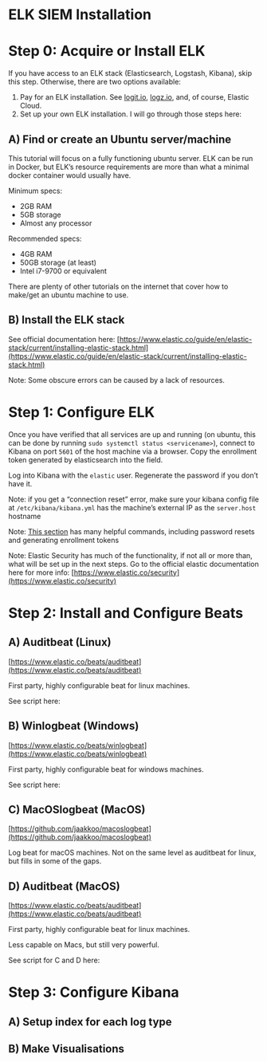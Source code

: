 # ELK SIEM Installation

# Step 0: Acquire or Install ELK

If you have access to an ELK stack (Elasticsearch, Logstash, Kibana), skip this step.
Otherwise, there are two options available:

1. Pay for an ELK installation. See [logit.io](https://logit.io), [logz.io](https://logz.io), and, of course, Elastic Cloud.
2. Set up your own ELK installation. I will go through those steps here:

## A) Find or create an Ubuntu server/machine

This tutorial will focus on a fully functioning ubuntu server. ELK can be run in Docker, but ELK’s resource requirements are more than what a minimal docker container would usually have.

Minimum specs:

- 2GB RAM
- 5GB storage
- Almost any processor

Recommended specs:

- 4GB RAM
- 50GB storage (at least)
- Intel i7-9700 or equivalent

There are plenty of other tutorials on the internet that cover how to make/get an ubuntu machine to use.

## B) Install the ELK stack

See official documentation here: [https://www.elastic.co/guide/en/elastic-stack/current/installing-elastic-stack.html](https://www.elastic.co/guide/en/elastic-stack/current/installing-elastic-stack.html)

Note: Some obscure errors can be caused by a lack of resources.

# Step 1: Configure ELK

Once you have verified that all services are up and running (on ubuntu, this can be done by running `sudo systemctl status <servicename>`), connect to Kibana on port `5601` of the host machine via a browser. Copy the enrollment token generated by elasticsearch into the field.

Log into Kibana with the `elastic` user. Regenerate the password if you don’t have it.

Note: if you get a “connection reset” error, make sure your kibana config file at `/etc/kibana/kibana.yml` has the machine’s external IP as the `server.host` hostname

Note: [This section](https://www.elastic.co/guide/en/elasticsearch/reference/8.1/deb.html#deb-security-configuration) has many helpful commands, including password resets and generating enrollment tokens

Note: Elastic Security has much of the functionality, if not all or more than, what will be set up in the next steps. Go to the official elastic documentation here for more info: [https://www.elastic.co/security](https://www.elastic.co/security)

# Step 2: Install and Configure Beats

## A) Auditbeat (Linux)

[https://www.elastic.co/beats/auditbeat](https://www.elastic.co/beats/auditbeat)

First party, highly configurable beat for linux machines.

See script here:

## B) Winlogbeat (Windows)

[https://www.elastic.co/beats/winlogbeat](https://www.elastic.co/beats/winlogbeat)

First party, highly configurable beat for windows machines.

See script here:

## C) MacOSlogbeat (MacOS)

[https://github.com/jaakkoo/macoslogbeat](https://github.com/jaakkoo/macoslogbeat)

Log beat for macOS machines. Not on the same level as auditbeat for linux, but fills in some of the gaps.

## D) Auditbeat (MacOS)

[https://www.elastic.co/beats/auditbeat](https://www.elastic.co/beats/auditbeat)

First party, highly configurable beat for linux machines.

Less capable on Macs, but still very powerful.

See script for C and D here: 

# Step 3: Configure Kibana

## A) Setup index for each log type

## B) Make Visualisations